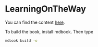 # LearningOnTheWay

You can find the content [here](https://norx1991.github.io/LearningOnTheWay/).

To build the book, install mdbook. Then type
```bash
mdbook build -o
```
